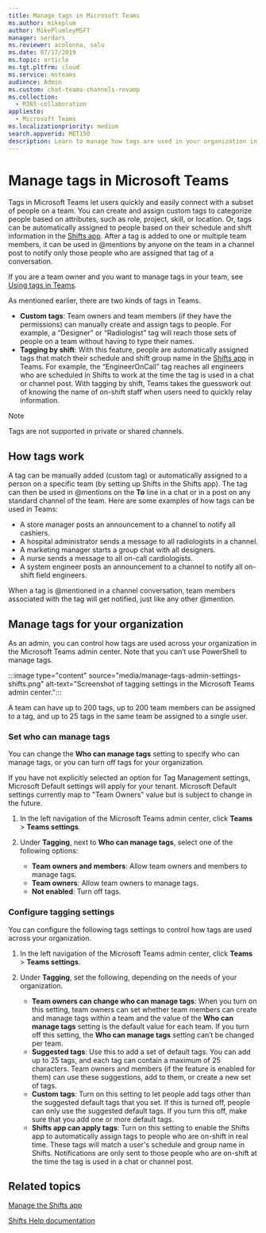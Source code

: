 ```yaml
---
title: Manage tags in Microsoft Teams
ms.author: mikeplum
author: MikePlumleyMSFT
manager: serdars
ms.reviewer: acolonna, salu
ms.date: 07/17/2019
ms.topic: article
ms.tgt.pltfrm: cloud
ms.service: msteams
audience: Admin
ms.custom: chat-teams-channels-revamp
ms.collection: 
  - M365-collaboration
appliesto: 
  - Microsoft Teams
ms.localizationpriority: medium
search.appverid: MET150
description: Learn to manage how tags are used in your organization in Microsoft Teams.
---
```


# Manage tags in Microsoft Teams

Tags in Microsoft Teams let users quickly and easily connect with a subset of people on a team. You can create and assign custom tags to categorize people based on attributes, such as role, project, skill, or location. Or, tags can be automatically assigned to people based on their schedule and shift information in the [Shifts app](https://support.microsoft.com/office/get-started-in-shifts-5f3e30d8-1821-4904-be26-c3cd25a497d6). After a tag is added to one or multiple team members, it can be used in @mentions by anyone on the team in a channel post to notify only those people who are assigned that tag of a conversation.

If you are a team owner and you want to manage tags in your team, see [Using tags in Teams](https://support.office.com/article/using-tags-in-teams-667bd56f-32b8-4118-9a0b-56807c96d91e).

As mentioned earlier, there are two kinds of tags in Teams.

- **Custom tags**: Team owners and team members (if they have the permissions) can manually create and assign tags to people. For example, a “Designer” or “Radiologist” tag will reach those sets of people on a team without having to type their names.
- **Tagging by shift**: With this feature, people are automatically assigned tags that match their schedule and shift group name in the [Shifts app](https://support.microsoft.com/office/get-started-in-shifts-5f3e30d8-1821-4904-be26-c3cd25a497d6#bkmk_usetags) in Teams. For example, the “EngineerOnCall” tag reaches all engineers who are scheduled in Shifts to work at the time the tag is used in a chat or channel post. With tagging by shift, Teams takes the guesswork out of knowing the name of on-shift staff when users need to quickly relay information.

> [!NOTE]
> Tags are not supported in private or shared channels.

## How tags work

A tag can be manually added (custom tag) or automatically assigned to a person on a specific team (by setting up Shifts in the Shifts app). The tag can then be used in @mentions on the **To** line in a chat or in a post on any standard channel of the team. Here are some examples of how tags can be used in Teams:

- A store manager posts an announcement to a channel to notify all cashiers.
- A hospital administrator sends a message to all radiologists in a channel.
- A marketing manager starts a group chat with all designers.
- A nurse sends a message to all on-call cardiologists.
- A system engineer posts an announcement to a channel to notify all on-shift field engineers.

When a tag is @mentioned in a channel conversation, team members associated with the tag will get notified, just like any other @mention.

## Manage tags for your organization

As an admin, you can control how tags are used across your organization in the Microsoft Teams admin center. Note that you can’t use PowerShell to manage tags.

:::image type="content" source="media/manage-tags-admin-settings-shifts.png" alt-text="Screenshot of tagging settings in the Microsoft Teams admin center.":::

A team can have up to 200 tags, up to 200 team members can be assigned to a tag, and up to 25 tags in the same team be assigned to a single user.

### Set who can manage tags

You can change the **Who can manage tags** setting to specify who can manage tags, or you can turn off tags for your organization.

If you have not explicitly selected an option for Tag Management settings, Microsoft Default settings will apply for your tenant. Microsoft Default settings currently map to "Team Owners" value but is subject to change in the future.

1. In the left navigation of the Microsoft Teams admin center, click **Teams** \> **Teams settings**.

2. Under **Tagging**, next to **Who can manage tags**, select one of the following options:

    - **Team owners and members**: Allow team owners and members to manage tags.
    - **Team owners**: Allow team owners to manage tags.
    - **Not enabled**: Turn off tags.

### Configure tagging settings

You can configure the following tags settings to control how tags are used across your organization.

1. In the left navigation of the Microsoft Teams admin center, click **Teams** \> **Teams settings**.

2. Under **Tagging**, set the following, depending on the needs of your organization.

    - **Team owners can change who can manage tags**: When you turn on this setting, team owners can set whether team members can create and manage tags within a team and the value of the **Who can manage tags** setting is the default value for each team. If you turn off this setting, the **Who can manage tags** setting can’t be changed per team.
    - **Suggested tags**: Use this to add a set of default tags. You can add up to 25 tags, and each tag can contain a maximum of 25 characters. Team owners and members (if the feature is enabled for them) can use these suggestions, add to them, or create a new set of tags.
    - **Custom tags**: Turn on this setting to let people add tags other than the suggested default tags that you set. If this is turned off, people can only use the suggested default tags. If you turn this off, make sure that you add one or more default tags.
    - **Shifts app can apply tags**: Turn on this setting to enable the Shifts app to automatically assign tags to people who are on-shift in real time. These tags will match a user's schedule and group name in Shifts. Notifications are only sent to those people who are on-shift at the time the tag is used in a chat or channel post.

## Related topics

[Manage the Shifts app](expand-teams-across-your-org/shifts/manage-the-shifts-app-for-your-organization-in-teams.md)

[Shifts Help documentation](https://support.microsoft.com/office/apps-and-services-cc1fba57-9900-4634-8306-2360a40c665b)



